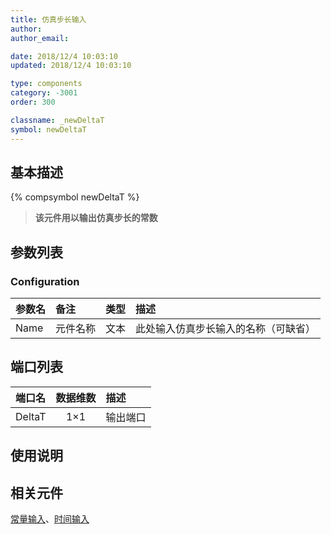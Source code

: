 ```yaml
---
title: 仿真步长输入
author: 
author_email:

date: 2018/12/4 10:03:10
updated: 2018/12/4 10:03:10

type: components
category: -3001
order: 300

classname: _newDeltaT
symbol: newDeltaT
---
```

## 基本描述
{% compsymbol newDeltaT %}

> **该元件用以输出仿真步长的常数**

## 参数列表
### Configuration
| 参数名 | 备注 | 类型 | 描述 |
| :--- | :--- | :--: | :--- |
| Name | 元件名称 | 文本 | 此处输入仿真步长输入的名称（可缺省） |


## 端口列表

| 端口名 | 数据维数 | 描述 |
| :--- | :--:  | :--- |
| DeltaT | 1×1 |输出端口 |

## 使用说明



## 相关元件

[常量输入](comp_newConstant.md)、[时间输入](comp_newTime.md)
